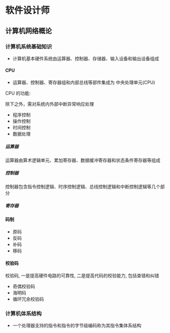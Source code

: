 # 软件设计师

## 计算机网络概论

### 计算机系统基础知识

- 计算机基本硬件系统由运算器、控制器、存储器、输入设备和输出设备组成

#### CPU

- 运算器、控制器、寄存器组和内部总线等部件集成为 中央处理单元(CPU)

CPU 的功能:

除下之外，需对系统内外部中断异常响应处理

- 程序控制
- 操作控制
- 时间控制
- 数据处理

##### 运算器

运算器由算术逻辑单元、累加寄存器、数据缓冲寄存器和状态条件寄存器等组成

##### 控制器

控制器包含指令控制逻辑、时序控制逻辑、总线控制逻辑和中断控制逻辑等几个部分

##### 寄存器

#### 码制

- 原码
- 反码
- 补码
- 移码

#### 校验码

校验码, 一是提高硬件电路的可靠性, 二是提高代码的校验能力, 包括查错和纠错

- 奇偶校验码
- 海明码
- 循环冗余校验码

### 计算机体系结构

- 一个处理器支持的指令和指令的字节级编码称为其指令集体系结构
